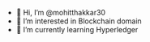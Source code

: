 - 👋 Hi, I’m @mohitthakkar30
- 👀 I’m interested in Blockchain domain
- 🌱 I’m currently learning Hyperledger

<!---
mohitthakkar30/mohitthakkar30 is a ✨ special ✨ repository because its `README.md` (this file) appears on your GitHub profile.
You can click the Preview link to take a look at your changes.
--->
